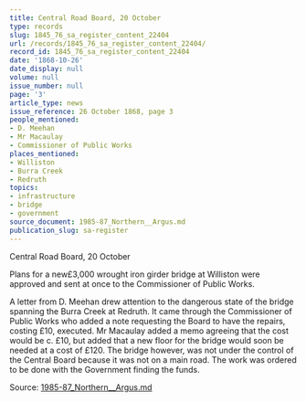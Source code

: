 ```yaml
---
title: Central Road Board, 20 October
type: records
slug: 1845_76_sa_register_content_22404
url: /records/1845_76_sa_register_content_22404/
record_id: 1845_76_sa_register_content_22404
date: '1868-10-26'
date_display: null
volume: null
issue_number: null
page: '3'
article_type: news
issue_reference: 26 October 1868, page 3
people_mentioned:
- D. Meehan
- Mr Macaulay
- Commissioner of Public Works
places_mentioned:
- Williston
- Burra Creek
- Redruth
topics:
- infrastructure
- bridge
- government
source_document: 1985-87_Northern__Argus.md
publication_slug: sa-register
---
```


Central Road Board, 20 October

Plans for a new£3,000 wrought iron girder bridge at Williston were approved and sent at once to the Commissioner of Public Works.

A letter from D. Meehan drew attention to the dangerous state of the bridge spanning the Burra Creek at Redruth.  It came through the Commissioner of Public Works who added a note requesting the Board to have the repairs, costing £10, executed.  Mr Macaulay added a memo agreeing that the cost would be c. £10, but added that a new floor for the bridge would soon be needed at a cost of £120.  The bridge however, was not under the control of the Central Board because it was not on a main road.  The work was ordered to be done with the Government finding the funds.

Source: [1985-87_Northern__Argus.md](/downloads/markdown/1985-87_Northern__Argus.md)

